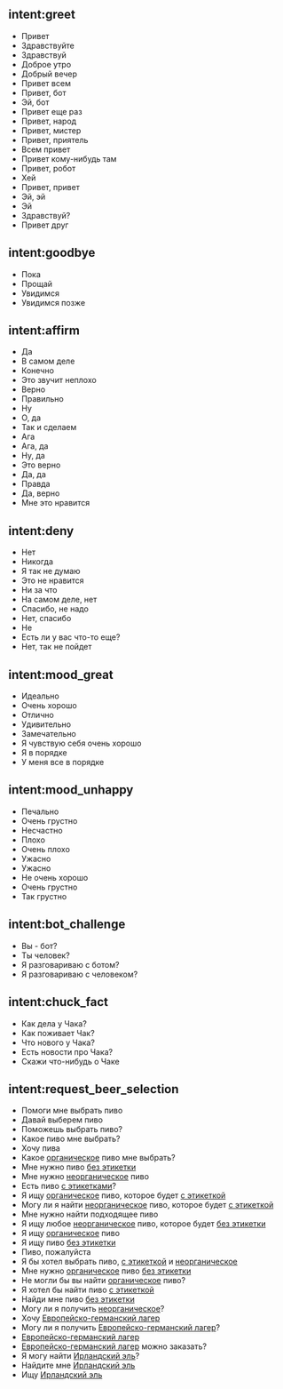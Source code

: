 ## intent:greet
- Привет
- Здравствуйте
- Здравствуй
- Доброе утро
- Добрый вечер
- Привет всем
- Привет, бот
- Эй, бот
- Привет еще раз
- Привет, народ
- Привет, мистер
- Привет, приятель
- Всем привет
- Привет кому-нибудь там
- Привет, робот
- Хей
- Привет, привет
- Эй, эй
- Эй
- Здравствуй?
- Привет друг

## intent:goodbye
- Пока
- Прощай
- Увидимся
- Увидимся позже

## intent:affirm
- Да
- В самом деле
- Конечно
- Это звучит неплохо
- Верно
- Правильно
- Ну
- О, да
- Так и сделаем
- Ага
- Ага, да
- Ну, да
- Это верно
- Да, да
- Правда
- Да, верно
- Мне это нравится

## intent:deny
- Нет
- Никогда
- Я так не думаю
- Это не нравится
- Ни за что
- На самом деле, нет
- Спасибо, не надо
- Нет, спасибо
- Не
- Есть ли у вас что-то еще?
- Нет, так не пойдет

## intent:mood_great
- Идеально
- Очень хорошо
- Отлично
- Удивительно
- Замечательно
- Я чувствую себя очень хорошо
- Я в порядке
- У меня все в порядке

## intent:mood_unhappy
- Печально
- Очень грустно
- Несчастно
- Плохо
- Очень плохо
- Ужасно
- Ужасно
- Не очень хорошо
- Очень грустно
- Так грустно

## intent:bot_challenge
- Вы - бот?
- Ты человек?
- Я разговариваю с ботом?
- Я разговариваю с человеком?

## intent:chuck_fact
- Как дела у Чака?
- Как поживает Чак?
- Что нового у Чака?
- Есть новости про Чака?
- Скажи что-нибудь о Чаке

## intent:request_beer_selection
- Помоги мне выбрать пиво
- Давай выберем пиво
- Поможешь выбрать пиво?
- Какое пиво мне выбрать?
- Хочу пива
- Какое [органическое](isOrganic:true) пиво мне выбрать?
- Мне нужно пиво [без этикетки](hasLabels:false) 
- Мне нужно [неорганическое](isOrganic:false) пиво
- Есть пиво [с этикетками](hasLabels:true)?
- Я ищу [органическое](isOrganic:true) пиво, которое будет [с этикеткой](hasLabels:true)
- Могу ли я найти [неорганическое](isOrganic:false) пиво, которое будет [с этикеткой](hasLabels:true)
- Мне нужно найти подходящее пиво
- Я ищу любое [неорганическое](isOrganic:false) пиво, которое будет [без этикетки](hasLabels:false)
- Я ищу [органическое](isOrganic:true) пиво
- Я ищу пиво [без этикетки](hasLabels:false)
- Пиво, пожалуйста
- Я бы хотел выбрать пиво, [с этикеткой](hasLabels:true) и [неорганическое](isOrganic:false)
- Мне нужно [органическое](isOrganic:true) пиво [без этикетки](hasLabels:false)
- Не могли бы вы найти [органическое](isOrganic:true) пиво?
- Я хотел бы найти пиво [с этикеткой](hasLabels:true)
- Найди мне пиво [без этикетки](hasLabels:false)
- Могу ли я получить [неорганическое](isOrganic:false)?
- Хочу [Европейско-германский лагер](styleId:7)
- Могу ли я получить [Европейско-германский лагер](styleId:7)?
- [Европейско-германский лагер](styleId:7)
- [Европейско-германский лагер](styleId:7) можно заказать?
- Я могу найти [Ирландский эль](styleId:2)?
- Найдите мне [Ирландский эль](styleId:2)
- Ищу [Ирландский эль](styleId:2)
